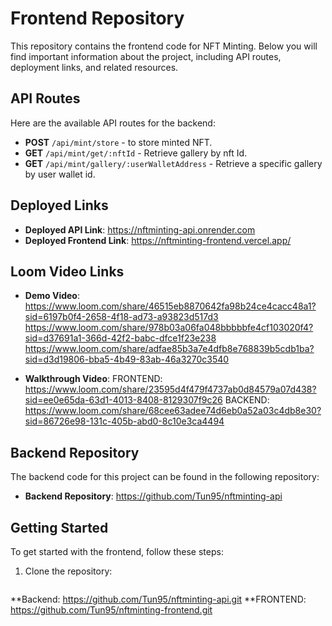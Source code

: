 # Frontend Repository

This repository contains the frontend code for NFT Minting. Below you will find important information about the project, including API routes, deployment links, and related resources.

## API Routes

Here are the available API routes for the backend:

- **POST** `/api/mint/store` - to store minted NFT.
- **GET** `/api/mint/get/:nftId` - Retrieve gallery by nft Id.
- **GET** `/api/mint/gallery/:userWalletAddress` - Retrieve a specific gallery by user wallet id.


## Deployed Links

- **Deployed API Link**: https://nftminting-api.onrender.com
- **Deployed Frontend Link**: https://nftminting-frontend.vercel.app/

## Loom Video Links

- **Demo Video**: https://www.loom.com/share/46515eb8870642fa98b24ce4cacc48a1?sid=6197b0f4-2658-4f18-ad73-a93823d517d3
                  https://www.loom.com/share/978b03a06fa048bbbbbfe4cf103020f4?sid=d37691a1-366d-42f2-babc-dfce1f23e238
                  https://www.loom.com/share/adfae85b3a7e4dfb8e768839b5cdb1ba?sid=d3d19806-bba5-4b49-83ab-46a3270c3540


- **Walkthrough Video**: FRONTEND: https://www.loom.com/share/23595d4f479f4737ab0d84579a07d438?sid=ee0e65da-63d1-4013-8408-8129307f9c26
                         BACKEND: https://www.loom.com/share/68cee63adee74d6eb0a52a03c4db8e30?sid=86726e98-131c-405b-abd0-8c10e3ca4494

## Backend Repository

The backend code for this project can be found in the following repository:

- **Backend Repository**: https://github.com/Tun95/nftminting-api

## Getting Started

To get started with the frontend, follow these steps:

1. Clone the repository:
   ```bash
**Backend: https://github.com/Tun95/nftminting-api.git
**FRONTEND: https://github.com/Tun95/nftminting-frontend.git
 
